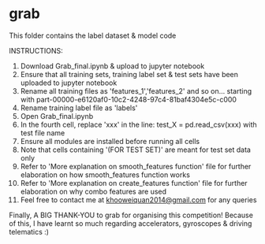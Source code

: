 # grab
This folder contains the label dataset & model code

INSTRUCTIONS:
1) Download Grab_final.ipynb & upload to jupyter notebook
2) Ensure that all training sets, training label set & test sets have been uploaded to jupyter notebook
3) Rename all training files as 'features_1','features_2' and so on... starting with part-00000-e6120af0-10c2-4248-97c4-81baf4304e5c-c000
4) Rename training label file as 'labels' 
5) Open Grab_final.ipynb
6) In the fourth cell, replace 'xxx' in the line: test_X = pd.read_csv(xxx) with test file name
7) Ensure all modules are installed before running all cells 
8) Note that cells containing '(FOR TEST SET)' are meant for test set data only
9) Refer to 'More explanation on smooth_features function' file for further elaboration on how smooth_features function works	
10) Refer to 'More explanation on create_features function' file for further elaboration on why combo features are used	
11) Feel free to contact me at khooweiquan2014@gmail.com for any queries

Finally, A BIG THANK-YOU to grab for organising this competition!
Because of this, I have learnt so much regarding accelerators, gyroscopes & driving telematics :)
